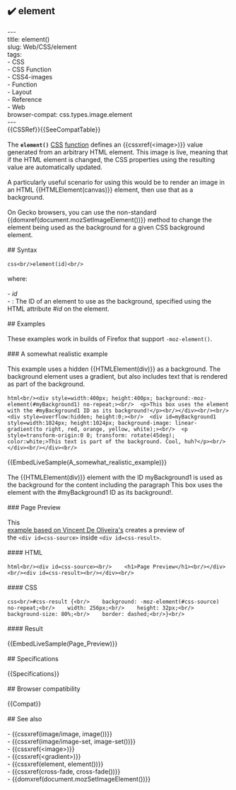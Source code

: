 ## ✔️ element 
 ---<br/>title: element()<br/>slug: Web/CSS/element<br/>tags:<br/>  - CSS<br/>  - CSS Function<br/>  - CSS4-images<br/>  - Function<br/>  - Layout<br/>  - Reference<br/>  - Web<br/>browser-compat: css.types.image.element<br/>---<br/>{{CSSRef}}{{SeeCompatTable}}<br/><br/>The **`element()`** [CSS](/en-US/docs/Web/CSS) [function](/en-US/docs/Web/CSS/CSS_Functions) defines an {{cssxref(&lt;image&gt;)}} value generated from an arbitrary HTML element. This image is live, meaning that if the HTML element is changed, the CSS properties using the resulting value are automatically updated.<br/><br/>A particularly useful scenario for using this would be to render an image in an HTML {{HTMLElement(canvas)}} element, then use that as a background.<br/><br/>On Gecko browsers, you can use the non-standard {{domxref(document.mozSetImageElement())}} method to change the element being used as the background for a given CSS background element.<br/><br/>## Syntax<br/><br/>```css<br/>element(id)<br/>```<br/><br/>where:<br/><br/>- _id_<br/>  - : The ID of an element to use as the background, specified using the HTML attribute #_id_ on the element.<br/><br/>## Examples<br/><br/>These examples work in builds of Firefox that support `-moz-element()`.<br/><br/>### A somewhat realistic example<br/><br/>This example uses a hidden {{HTMLElement(div)}} as a background. The background element uses a gradient, but also includes text that is rendered as part of the background.<br/><br/>```html<br/><div style=width:400px; height:400px; background:-moz-element(#myBackground1) no-repeat;><br/>  <p>This box uses the element with the #myBackground1 ID as its background!</p><br/></div><br/><br/><div style=overflow:hidden; height:0;><br/>  <div id=myBackground1 style=width:1024px; height:1024px; background-image: linear-gradient(to right, red, orange, yellow, white);><br/>  <p style=transform-origin:0 0; transform: rotate(45deg); color:white;>This text is part of the background. Cool, huh?</p><br/>  </div><br/></div><br/>```<br/><br/>{{EmbedLiveSample(A_somewhat_realistic_example)}}<br/><br/>The {{HTMLElement(div)}} element with the ID myBackground1 is used as the background for the content including the paragraph This box uses the element with the #myBackground1 ID as its background!.<br/><br/>### Page Preview<br/><br/>This <a href=https://iamvdo.me/en/blog/css-element-function><br/>example based on Vincent De Oliveira's</a> creates a preview of<br/>the `<div id=css-source>` inside `<div id=css-result>`.<br/><br/>#### HTML<br/><br/>```html<br/><div id=css-source><br/>    <h1>Page Preview</h1><br/></div><br/><div id=css-result><br/></div><br/>```<br/><br/>#### CSS<br/><br/>```css<br/>#css-result {<br/>    background: -moz-element(#css-source) no-repeat;<br/>    width: 256px;<br/>    height: 32px;<br/>    background-size: 80%;<br/>    border: dashed;<br/>}<br/>```<br/><br/>#### Result<br/><br/>{{EmbedLiveSample(Page_Preview)}}<br/><br/>## Specifications<br/><br/>{{Specifications}}<br/><br/>## Browser compatibility<br/><br/>{{Compat}}<br/><br/>## See also<br/><br/>- {{cssxref(image/image, image())}}<br/>- {{cssxref(image/image-set, image-set())}}<br/>- {{cssxref(&lt;image&gt;)}}<br/>- {{cssxref(&lt;gradient&gt;)}}<br/>- {{cssxref(element, element())}}<br/>- {{cssxref(cross-fade, cross-fade())}}<br/>- {{domxref(document.mozSetImageElement())}}<br/>